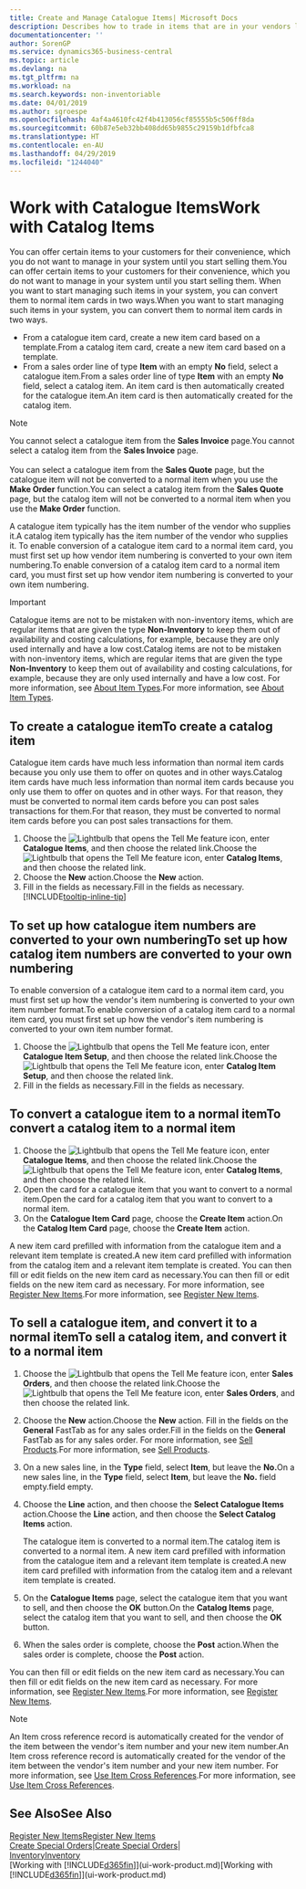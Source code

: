 ```yaml
---
title: Create and Manage Catalogue Items| Microsoft Docs
description: Describes how to trade in items that are in your vendors list of items but not in your own list of items.
documentationcenter: ''
author: SorenGP
ms.service: dynamics365-business-central
ms.topic: article
ms.devlang: na
ms.tgt_pltfrm: na
ms.workload: na
ms.search.keywords: non-inventoriable
ms.date: 04/01/2019
ms.author: sgroespe
ms.openlocfilehash: 4af4a4610fc42f4b413056cf85555b5c506ff8da
ms.sourcegitcommit: 60b87e5eb32bb408dd65b9855c29159b1dfbfca8
ms.translationtype: HT
ms.contentlocale: en-AU
ms.lasthandoff: 04/29/2019
ms.locfileid: "1244040"
---
```

# <a name="work-with-catalog-items"></a><span data-ttu-id="8bda3-103">Work with Catalogue Items</span><span class="sxs-lookup"><span data-stu-id="8bda3-103">Work with Catalog Items</span></span>
<span data-ttu-id="8bda3-104">You can offer certain items to your customers for their convenience, which you do not want to manage in your system until you start selling them.</span><span class="sxs-lookup"><span data-stu-id="8bda3-104">You can offer certain items to your customers for their convenience, which you do not want to manage in your system until you start selling them.</span></span> <span data-ttu-id="8bda3-105">When you want to start managing such items in your system, you can convert them to normal item cards in two ways.</span><span class="sxs-lookup"><span data-stu-id="8bda3-105">When you want to start managing such items in your system, you can convert them to normal item cards in two ways.</span></span>

* <span data-ttu-id="8bda3-106">From a catalogue item card, create a new item card based on a template.</span><span class="sxs-lookup"><span data-stu-id="8bda3-106">From a catalog item card, create a new item card based on a template.</span></span>
* <span data-ttu-id="8bda3-107">From a sales order line of type **Item** with an empty **No** field, select a catalogue item.</span><span class="sxs-lookup"><span data-stu-id="8bda3-107">From a sales order line of type **Item** with an empty **No** field, select a catalog item.</span></span> <span data-ttu-id="8bda3-108">An item card is then automatically created for the catalogue item.</span><span class="sxs-lookup"><span data-stu-id="8bda3-108">An item card is then automatically created for the catalog item.</span></span>

> [!NOTE]  
> <span data-ttu-id="8bda3-109">You cannot select a catalogue item from the **Sales Invoice** page.</span><span class="sxs-lookup"><span data-stu-id="8bda3-109">You cannot select a catalog item from the **Sales Invoice** page.</span></span><br /><br />
> <span data-ttu-id="8bda3-110">You can select a catalogue item from the **Sales Quote** page, but the catalogue item will not be converted to a normal item when you use the **Make Order** function.</span><span class="sxs-lookup"><span data-stu-id="8bda3-110">You can select a catalog item from the **Sales Quote** page, but the catalog item will not be converted to a normal item when you use the **Make Order** function.</span></span>

<span data-ttu-id="8bda3-111">A catalogue item typically has the item number of the vendor who supplies it.</span><span class="sxs-lookup"><span data-stu-id="8bda3-111">A catalog item typically has the item number of the vendor who supplies it.</span></span> <span data-ttu-id="8bda3-112">To enable conversion of a catalogue item card to a normal item card, you must first set up how vendor item numbering is converted to your own item numbering.</span><span class="sxs-lookup"><span data-stu-id="8bda3-112">To enable conversion of a catalog item card to a normal item card, you must first set up how vendor item numbering is converted to your own item numbering.</span></span>   

> [!Important]
> <span data-ttu-id="8bda3-113">Catalogue items are not to be mistaken with non-inventory items, which are regular items that are given the type **Non-Inventory** to keep them out of availability and costing calculations, for example, because they are only used internally and have a low cost.</span><span class="sxs-lookup"><span data-stu-id="8bda3-113">Catalog items are not to be mistaken with non-inventory items, which are regular items that are given the type **Non-Inventory** to keep them out of availability and costing calculations, for example, because they are only used internally and have a low cost.</span></span> <span data-ttu-id="8bda3-114">For more information, see [About Item Types](inventory-about-item-types.md).</span><span class="sxs-lookup"><span data-stu-id="8bda3-114">For more information, see [About Item Types](inventory-about-item-types.md).</span></span>

## <a name="to-create-a-catalog-item"></a><span data-ttu-id="8bda3-115">To create a catalogue item</span><span class="sxs-lookup"><span data-stu-id="8bda3-115">To create a catalog item</span></span>
<span data-ttu-id="8bda3-116">Catalogue item cards have much less information than normal item cards because you only use them to offer on quotes and in other ways.</span><span class="sxs-lookup"><span data-stu-id="8bda3-116">Catalog item cards have much less information than normal item cards because you only use them to offer on quotes and in other ways.</span></span> <span data-ttu-id="8bda3-117">For that reason, they must be converted to normal item cards before you can post sales transactions for them.</span><span class="sxs-lookup"><span data-stu-id="8bda3-117">For that reason, they must be converted to normal item cards before you can post sales transactions for them.</span></span>

1. <span data-ttu-id="8bda3-118">Choose the ![Lightbulb that opens the Tell Me feature](media/ui-search/search_small.png "Tell me what you want to do") icon, enter **Catalogue Items**, and then choose the related link.</span><span class="sxs-lookup"><span data-stu-id="8bda3-118">Choose the ![Lightbulb that opens the Tell Me feature](media/ui-search/search_small.png "Tell me what you want to do") icon, enter **Catalog Items**, and then choose the related link.</span></span>
2. <span data-ttu-id="8bda3-119">Choose the **New** action.</span><span class="sxs-lookup"><span data-stu-id="8bda3-119">Choose the **New** action.</span></span>
3. <span data-ttu-id="8bda3-120">Fill in the fields as necessary.</span><span class="sxs-lookup"><span data-stu-id="8bda3-120">Fill in the fields as necessary.</span></span> [!INCLUDE[tooltip-inline-tip](includes/tooltip-inline-tip_md.md)]

## <a name="to-set-up-how-catalog-item-numbers-are-converted-to-your-own-numbering"></a><span data-ttu-id="8bda3-121">To set up how catalogue item numbers are converted to your own numbering</span><span class="sxs-lookup"><span data-stu-id="8bda3-121">To set up how catalog item numbers are converted to your own numbering</span></span>
<span data-ttu-id="8bda3-122">To enable conversion of a catalogue item card to a normal item card, you must first set up how the vendor's item numbering is converted to your own item number format.</span><span class="sxs-lookup"><span data-stu-id="8bda3-122">To enable conversion of a catalog item card to a normal item card, you must first set up how the vendor's item numbering is converted to your own item number format.</span></span>

1. <span data-ttu-id="8bda3-123">Choose the ![Lightbulb that opens the Tell Me feature](media/ui-search/search_small.png "Tell me what you want to do") icon, enter **Catalogue Item Setup**, and then choose the related link.</span><span class="sxs-lookup"><span data-stu-id="8bda3-123">Choose the ![Lightbulb that opens the Tell Me feature](media/ui-search/search_small.png "Tell me what you want to do") icon, enter **Catalog Item Setup**, and then choose the related link.</span></span>
2. <span data-ttu-id="8bda3-124">Fill in the fields as necessary.</span><span class="sxs-lookup"><span data-stu-id="8bda3-124">Fill in the fields as necessary.</span></span>

## <a name="to-convert-a-catalog-item-to-a-normal-item"></a><span data-ttu-id="8bda3-125">To convert a catalogue item to a normal item</span><span class="sxs-lookup"><span data-stu-id="8bda3-125">To convert a catalog item to a normal item</span></span>
1. <span data-ttu-id="8bda3-126">Choose the ![Lightbulb that opens the Tell Me feature](media/ui-search/search_small.png "Tell me what you want to do") icon, enter **Catalogue Items**, and then choose the related link.</span><span class="sxs-lookup"><span data-stu-id="8bda3-126">Choose the ![Lightbulb that opens the Tell Me feature](media/ui-search/search_small.png "Tell me what you want to do") icon, enter **Catalog Items**, and then choose the related link.</span></span>
2. <span data-ttu-id="8bda3-127">Open the card for a catalogue item that you want to convert to a normal item.</span><span class="sxs-lookup"><span data-stu-id="8bda3-127">Open the card for a catalog item that you want to convert to a normal item.</span></span>
3. <span data-ttu-id="8bda3-128">On the **Catalogue Item Card** page, choose the **Create Item** action.</span><span class="sxs-lookup"><span data-stu-id="8bda3-128">On the **Catalog Item Card** page, choose the **Create Item** action.</span></span>

<span data-ttu-id="8bda3-129">A new item card prefilled with information from the catalogue item and a relevant item template is created.</span><span class="sxs-lookup"><span data-stu-id="8bda3-129">A new item card prefilled with information from the catalog item and a relevant item template is created.</span></span> <span data-ttu-id="8bda3-130">You can then fill or edit fields on the new item card as necessary.</span><span class="sxs-lookup"><span data-stu-id="8bda3-130">You can then fill or edit fields on the new item card as necessary.</span></span> <span data-ttu-id="8bda3-131">For more information, see [Register New Items](inventory-how-register-new-items.md).</span><span class="sxs-lookup"><span data-stu-id="8bda3-131">For more information, see [Register New Items](inventory-how-register-new-items.md).</span></span>

## <a name="to-sell-a-catalog-item-and-convert-it-to-a-normal-item"></a><span data-ttu-id="8bda3-132">To sell a catalogue item, and convert it to a normal item</span><span class="sxs-lookup"><span data-stu-id="8bda3-132">To sell a catalog item, and convert it to a normal item</span></span>
1. <span data-ttu-id="8bda3-133">Choose the ![Lightbulb that opens the Tell Me feature](media/ui-search/search_small.png "Tell me what you want to do") icon, enter **Sales Orders**, and then choose the related link.</span><span class="sxs-lookup"><span data-stu-id="8bda3-133">Choose the ![Lightbulb that opens the Tell Me feature](media/ui-search/search_small.png "Tell me what you want to do") icon, enter **Sales Orders**, and then choose the related link.</span></span>
2. <span data-ttu-id="8bda3-134">Choose the **New** action.</span><span class="sxs-lookup"><span data-stu-id="8bda3-134">Choose the **New** action.</span></span> <span data-ttu-id="8bda3-135">Fill in the fields on the **General** FastTab as for any sales order.</span><span class="sxs-lookup"><span data-stu-id="8bda3-135">Fill in the fields on the **General** FastTab as for any sales order.</span></span> <span data-ttu-id="8bda3-136">For more information, see [Sell Products](sales-how-sell-products.md).</span><span class="sxs-lookup"><span data-stu-id="8bda3-136">For more information, see [Sell Products](sales-how-sell-products.md).</span></span>
3. <span data-ttu-id="8bda3-137">On a new sales line, in the **Type** field, select **Item**, but leave the **No.**</span><span class="sxs-lookup"><span data-stu-id="8bda3-137">On a new sales line, in the **Type** field, select **Item**, but leave the **No.**</span></span> <span data-ttu-id="8bda3-138">field empty.</span><span class="sxs-lookup"><span data-stu-id="8bda3-138">field empty.</span></span>
4. <span data-ttu-id="8bda3-139">Choose the **Line** action, and then choose the **Select Catalogue Items** action.</span><span class="sxs-lookup"><span data-stu-id="8bda3-139">Choose the **Line** action, and then choose the **Select Catalog Items** action.</span></span>

    <span data-ttu-id="8bda3-140">The catalogue item is converted to a normal item.</span><span class="sxs-lookup"><span data-stu-id="8bda3-140">The catalog item is converted to a normal item.</span></span> <span data-ttu-id="8bda3-141">A new item card prefilled with information from the catalogue item and a relevant item template is created.</span><span class="sxs-lookup"><span data-stu-id="8bda3-141">A new item card prefilled with information from the catalog item and a relevant item template is created.</span></span>
5. <span data-ttu-id="8bda3-142">On the **Catalogue Items** page, select the catalogue item that you want to sell, and then choose the **OK** button.</span><span class="sxs-lookup"><span data-stu-id="8bda3-142">On the **Catalog Items** page, select the catalog item that you want to sell, and then choose the **OK** button.</span></span>
6. <span data-ttu-id="8bda3-143">When the sales order is complete, choose the **Post** action.</span><span class="sxs-lookup"><span data-stu-id="8bda3-143">When the sales order is complete, choose the **Post** action.</span></span>

<span data-ttu-id="8bda3-144">You can then fill or edit fields on the new item card as necessary.</span><span class="sxs-lookup"><span data-stu-id="8bda3-144">You can then fill or edit fields on the new item card as necessary.</span></span> <span data-ttu-id="8bda3-145">For more information, see [Register New Items](inventory-how-register-new-items.md).</span><span class="sxs-lookup"><span data-stu-id="8bda3-145">For more information, see [Register New Items](inventory-how-register-new-items.md).</span></span>

> [!NOTE]  
>   <span data-ttu-id="8bda3-146">An Item cross reference record is automatically created for the vendor of the item between the vendor's item number and your new item number.</span><span class="sxs-lookup"><span data-stu-id="8bda3-146">An Item cross reference record is automatically created for the vendor of the item between the vendor's item number and your new item number.</span></span> <span data-ttu-id="8bda3-147">For more information, see [Use Item Cross References](inventory-how-use-item-cross-refs.md).</span><span class="sxs-lookup"><span data-stu-id="8bda3-147">For more information, see [Use Item Cross References](inventory-how-use-item-cross-refs.md).</span></span>

## <a name="see-also"></a><span data-ttu-id="8bda3-148">See Also</span><span class="sxs-lookup"><span data-stu-id="8bda3-148">See Also</span></span>
[<span data-ttu-id="8bda3-149">Register New Items</span><span class="sxs-lookup"><span data-stu-id="8bda3-149">Register New Items</span></span>](inventory-how-register-new-items.md)  
<span data-ttu-id="8bda3-150">[Create Special Orders](sales-how-to-create-special-orders.md)|</span><span class="sxs-lookup"><span data-stu-id="8bda3-150">[Create Special Orders](sales-how-to-create-special-orders.md)|</span></span>  
[<span data-ttu-id="8bda3-151">Inventory</span><span class="sxs-lookup"><span data-stu-id="8bda3-151">Inventory</span></span>](inventory-manage-inventory.md)  
<span data-ttu-id="8bda3-152">[Working with [!INCLUDE[d365fin](includes/d365fin_md.md)]](ui-work-product.md)</span><span class="sxs-lookup"><span data-stu-id="8bda3-152">[Working with [!INCLUDE[d365fin](includes/d365fin_md.md)]](ui-work-product.md)</span></span>
